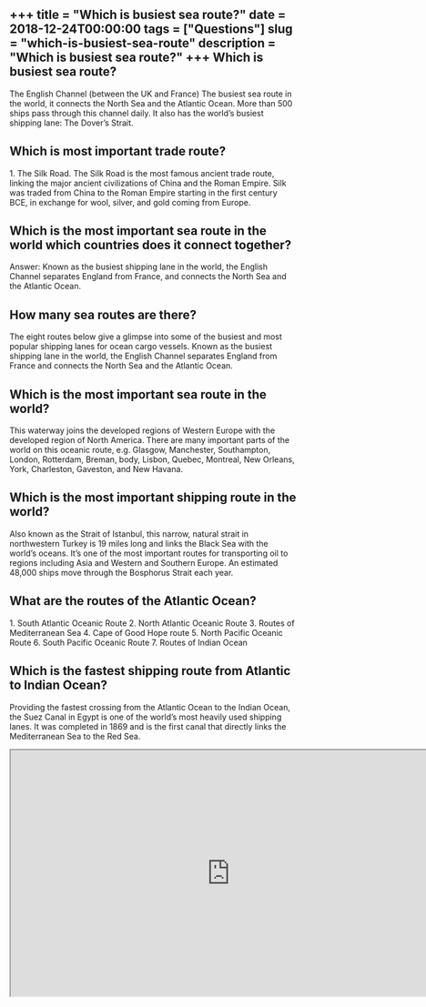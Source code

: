 +++
title = "Which is busiest sea route?"
date = 2018-12-24T00:00:00
tags = ["Questions"]
slug = "which-is-busiest-sea-route"
description = "Which is busiest sea route?"
+++
Which is busiest sea route?
---------------------------

The English Channel (between the UK and France) The busiest sea route in the world, it connects the North Sea and the Atlantic Ocean. More than 500 ships pass through this channel daily. It also has the world’s busiest shipping lane: The Dover’s Strait.

Which is most important trade route?
------------------------------------

1\. The Silk Road. The Silk Road is the most famous ancient trade route, linking the major ancient civilizations of China and the Roman Empire. Silk was traded from China to the Roman Empire starting in the first century BCE, in exchange for wool, silver, and gold coming from Europe.

Which is the most important sea route in the world which countries does it connect together?
--------------------------------------------------------------------------------------------

Answer: Known as the busiest shipping lane in the world, the English Channel separates England from France, and connects the North Sea and the Atlantic Ocean.

How many sea routes are there?
------------------------------

The eight routes below give a glimpse into some of the busiest and most popular shipping lanes for ocean cargo vessels. Known as the busiest shipping lane in the world, the English Channel separates England from France and connects the North Sea and the Atlantic Ocean.

Which is the most important sea route in the world?
---------------------------------------------------

This waterway joins the developed regions of Western Europe with the developed region of North America. There are many important parts of the world on this oceanic route, e.g. Glasgow, Manchester, Southampton, London, Rotterdam, Breman, body, Lisbon, Quebec, Montreal, New Orleans, York, Charleston, Gaveston, and New Havana.

Which is the most important shipping route in the world?
--------------------------------------------------------

Also known as the Strait of Istanbul, this narrow, natural strait in northwestern Turkey is 19 miles long and links the Black Sea with the world’s oceans. It’s one of the most important routes for transporting oil to regions including Asia and Western and Southern Europe. An estimated 48,000 ships move through the Bosphorus Strait each year.

What are the routes of the Atlantic Ocean?
------------------------------------------

1\. South Atlantic Oceanic Route 2. North Atlantic Oceanic Route 3. Routes of Mediterranean Sea 4. Cape of Good Hope route 5. North Pacific Oceanic Route 6. South Pacific Oceanic Route 7. Routes of Indian Ocean

Which is the fastest shipping route from Atlantic to Indian Ocean?
------------------------------------------------------------------

Providing the fastest crossing from the Atlantic Ocean to the Indian Ocean, the Suez Canal in Egypt is one of the world’s most heavily used shipping lanes. It was completed in 1869 and is the first canal that directly links the Mediterranean Sea to the Red Sea.

<iframe allow="accelerometer; autoplay; clipboard-write; encrypted-media; gyroscope; picture-in-picture" allowfullscreen="" class="__youtube_prefs__  epyt-is-override  no-lazyload" data-no-lazy="1" data-origheight="433" data-origwidth="770" data-skipgform_ajax_framebjll="" height="433" id="_ytid_63575" loading="lazy" src="https://www.youtube.com/embed/G1wtLeyxkn0?enablejsapi=1&autoplay=0&cc_load_policy=0&cc_lang_pref=&iv_load_policy=1&loop=0&modestbranding=0&rel=1&fs=1&playsinline=0&autohide=2&theme=dark&color=red&controls=1&" title="YouTube player" width="770"></iframe>